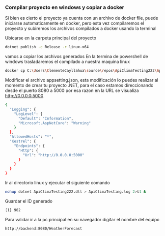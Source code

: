 ### Compilar proyecto en windows y copiar a docker

Si bien es cierto el proyecto ya cuenta con un archivo de docker file, puede iniciarse automaticamente en docker, pero esta vez compilaremos el proyecto y subiremos los archivos compilados a docker usando la terminal

Ubicarse en la carpeta principal del proyecto

```sh
dotnet publish -c Release -r linux-x64
```

vamos a copiar los archivos generados
En la termina de powershell de windows trasladaremos el compilado a nuestra maquina linux

```sh
docker cp C:\Users\ClementeCayllahua\source\repos\ApiClimaTesting222\ApiClimaTesting222\bin\Release\net8.0\linux-x64\publish serverlinuxPrueba:/bin/mydotnetproject
```

Modificar el archivo appsetting.json, esta modificación lo puedes realizar al momento de crear tu proyecto .NET, para el 
caso estamos direccionando desde el puerto 8080 a 5000 por esa razon en la URL se visualiza http://0.0.0.0:5000

```sh
{
  "Logging": {
    "LogLevel": {
      "Default": "Information",
      "Microsoft.AspNetCore": "Warning"
    }
  },
  "AllowedHosts": "*",
  "Kestrel": {
    "Endpoints": {
      "Http": {
        "Url": "http://0.0.0.0:5000"
      }
    }
  }
}
```

Ir al directorio linux y ejecutar el siguiente comando 

```sh
nohup dotnet ApiClimaTesting222.dll > ApiClimaTesting.log 2>&1 &
```

Guardar el ID generado

```sh
[1] 902
```

Para validar ir a la pc principal en su navegador digitar el nombre del equipo

```sh
http://backend:8080/WeatherForecast
```